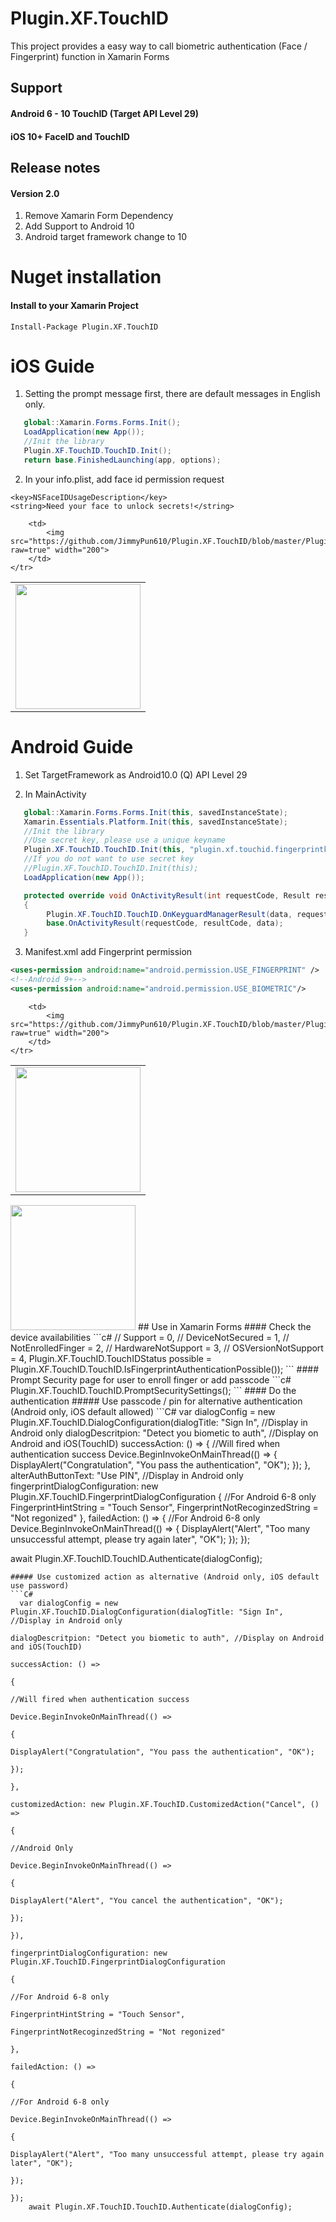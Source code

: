 # Plugin.XF.TouchID
This project provides a easy way to call biometric authentication (Face / Fingerprint) function in Xamarin Forms

## Support
#### Android 6 - 10 TouchID (Target API Level 29)
#### iOS 10+ FaceID and TouchID

## Release notes
#### Version 2.0
1. Remove Xamarin Form Dependency
2. Add Support to Android 10
3. Android target framework change to 10

# Nuget installation
#### Install to your Xamarin Project
```
Install-Package Plugin.XF.TouchID
```

# iOS Guide
1. Setting the prompt message first, there are default messages in English only.
```C#
   global::Xamarin.Forms.Forms.Init();
   LoadApplication(new App());
   //Init the library
   Plugin.XF.TouchID.TouchID.Init();
   return base.FinishedLaunching(app, options);
```
2. In your info.plist, add face id permission request
```
<key>NSFaceIDUsageDescription</key>
<string>Need your face to unlock secrets!</string>
```
<table>
	<tr>
		<td>
			<img src="https://github.com/JimmyPun610/Plugin.XF.TouchID/blob/master/Plugin.XF.TouchID/Screenshots/iOSFace.PNG?raw=true" width="200">
		</td>
		
		<td>
			<img src="https://github.com/JimmyPun610/Plugin.XF.TouchID/blob/master/Plugin.XF.TouchID/Screenshots/iOSTouch.png?raw=true" width="200">
		</td>
	</tr>
</table>

# Android Guide

1. Set TargetFramework as Android10.0 (Q) API Level 29

2. In MainActivity
```C#
   global::Xamarin.Forms.Forms.Init(this, savedInstanceState);
   Xamarin.Essentials.Platform.Init(this, savedInstanceState);
   //Init the library
   //Use secret key, please use a unique keyname
   Plugin.XF.TouchID.TouchID.Init(this, "plugin.xf.touchid.fingerprintkey");
   //If you do not want to use secret key
   //Plugin.XF.TouchID.TouchID.Init(this);
   LoadApplication(new App());
```

```C#
   protected override void OnActivityResult(int requestCode, Result resultCode, Intent data)
   {
        Plugin.XF.TouchID.TouchID.OnKeyguardManagerResult(data, requestCode, resultCode);
        base.OnActivityResult(requestCode, resultCode, data);
   }
```

3. Manifest.xml add Fingerprint permission
```xml
<uses-permission android:name="android.permission.USE_FINGERPRINT" />
<!--Android 9+-->
<uses-permission android:name="android.permission.USE_BIOMETRIC"/>
```
<table>
	<tr>
		<td>
			<img src="https://github.com/JimmyPun610/Plugin.XF.TouchID/blob/master/Plugin.XF.TouchID/Screenshots/Android6.png?raw=true" width="200">
		</td>
		
		<td>
			<img src="https://github.com/JimmyPun610/Plugin.XF.TouchID/blob/master/Plugin.XF.TouchID/Screenshots/Android6.png?raw=true" width="200">
		</td>
	</tr>
</table>
			

<img src="https://github.com/JimmyPun610/Plugin.XF.TouchID/blob/master/Plugin.XF.TouchID/Screenshots/Android9.png?raw=true" width="200">
## Use in Xamarin Forms
#### Check the device availabilities 
```c#
//    Support = 0,
//    DeviceNotSecured = 1,
//    NotEnrolledFinger = 2,
//    HardwareNotSupport = 3,
//    OSVersionNotSupport = 4,
   Plugin.XF.TouchID.TouchIDStatus possible = Plugin.XF.TouchID.TouchID.IsFingerprintAuthenticationPossible());
```
#### Prompt Security page for user to enroll finger or add passcode
```c#
   Plugin.XF.TouchID.TouchID.PromptSecuritySettings();
```
#### Do the authentication
##### Use passcode / pin for alternative authentication (Android only, iOS default allowed)
```C#
	var dialogConfig = new Plugin.XF.TouchID.DialogConfiguration(dialogTitle: "Sign In", //Display in Android only
                                                                         dialogDescritpion: "Detect you biometic to auth", //Display on Android and iOS(TouchID)
                                                                         successAction: () =>
                                                                         {
                                                                             //Will fired when authentication success
                                                                             Device.BeginInvokeOnMainThread(() =>
                                                                             {
                                                                                 DisplayAlert("Congratulation", "You pass the authentication", "OK");
                                                                             });
                                                                         },
                                                                         alterAuthButtonText: "Use PIN", //Display in Android only
                                                                         fingerprintDialogConfiguration: new Plugin.XF.TouchID.FingerprintDialogConfiguration
                                                                         {
                                                                             //For Android 6-8 only
                                                                             FingerprintHintString = "Touch Sensor",
                                                                             FingerprintNotRecoginzedString = "Not regonized"
                                                                         },
                                                                         failedAction: () =>
                                                                         {  
                                                                             //For Android 6-8 only
                                                                             Device.BeginInvokeOnMainThread(() =>
                                                                             {
                                                                                 DisplayAlert("Alert", "Too many unsuccessful attempt, please try again later", "OK");
                                                                             });
                                                                         });

   await Plugin.XF.TouchID.TouchID.Authenticate(dialogConfig);
```
##### Use customized action as alternative (Android only, iOS default use password)
```C#
  var dialogConfig = new Plugin.XF.TouchID.DialogConfiguration(dialogTitle: "Sign In", //Display in Android only
                                                                         dialogDescritpion: "Detect you biometic to auth", //Display on Android and iOS(TouchID)
                                                                         successAction: () =>
                                                                         {
                                                                             //Will fired when authentication success
                                                                             Device.BeginInvokeOnMainThread(() =>
                                                                             {
                                                                                 DisplayAlert("Congratulation", "You pass the authentication", "OK");
                                                                             });
                                                                         },
                                                                         customizedAction: new Plugin.XF.TouchID.CustomizedAction("Cancel", () =>
                                                                         {
                                                                             //Android Only
                                                                             Device.BeginInvokeOnMainThread(() =>
                                                                             {
                                                                                 DisplayAlert("Alert", "You cancel the authentication", "OK");
                                                                             });
                                                                         }),
                                                                         fingerprintDialogConfiguration: new Plugin.XF.TouchID.FingerprintDialogConfiguration
                                                                         {
                                                                             //For Android 6-8 only
                                                                             FingerprintHintString = "Touch Sensor",
                                                                             FingerprintNotRecoginzedString = "Not regonized"
                                                                         },
                                                                         failedAction: () =>
                                                                         {
                                                                             //For Android 6-8 only
                                                                             Device.BeginInvokeOnMainThread(() =>
                                                                             {
                                                                                 DisplayAlert("Alert", "Too many unsuccessful attempt, please try again later", "OK");
                                                                             });
                                                                         });
	await Plugin.XF.TouchID.TouchID.Authenticate(dialogConfig);
```
